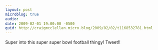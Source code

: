 ```yaml
---
layout: post
microblog: true
audio: 
date: 2009-02-01 19:00:00 -0500
guid: http://craigmcclellan.micro.blog/2009/02/02/t1168532781.html
---
```

Super into this super super bowl football thingy! Tweet!!
